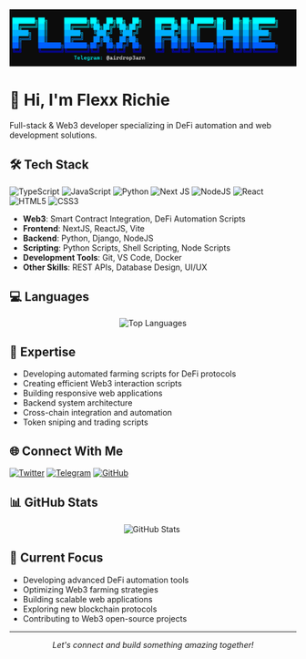 <div align="center">
  <img src="ss.png" alt="Flexx Richie Banner"/>
</div>

# 👋 Hi, I'm Flexx Richie

Full-stack & Web3 developer specializing in DeFi automation and web development solutions.

## 🛠️ Tech Stack

![TypeScript](https://img.shields.io/badge/typescript-%23007ACC.svg?style=for-the-badge&logo=typescript&logoColor=white)
![JavaScript](https://img.shields.io/badge/javascript-%23323330.svg?style=for-the-badge&logo=javascript&logoColor=%23F7DF1E)
![Python](https://img.shields.io/badge/python-3670A0?style=for-the-badge&logo=python&logoColor=ffdd54)
![Next JS](https://img.shields.io/badge/Next-black?style=for-the-badge&logo=next.js&logoColor=white)
![NodeJS](https://img.shields.io/badge/node.js-6DA55F?style=for-the-badge&logo=node.js&logoColor=white)
![React](https://img.shields.io/badge/react-%2320232a.svg?style=for-the-badge&logo=react&logoColor=%2361DAFB)
![HTML5](https://img.shields.io/badge/html5-%23E34F26.svg?style=for-the-badge&logo=html5&logoColor=white)
![CSS3](https://img.shields.io/badge/css3-%231572B6.svg?style=for-the-badge&logo=css3&logoColor=white)

- **Web3**: Smart Contract Integration, DeFi Automation Scripts
- **Frontend**: NextJS, ReactJS, Vite
- **Backend**: Python, Django, NodeJS
- **Scripting**: Python Scripts, Shell Scripting, Node Scripts
- **Development Tools**: Git, VS Code, Docker
- **Other Skills**: REST APIs, Database Design, UI/UX

## 💻 Languages

<div align="center">
  <img src="https://github-readme-stats.vercel.app/api/top-langs/?username=Fl3xxRichie&layout=compact&theme=radical&hide_border=true" alt="Top Languages" />
</div>

## 💪 Expertise

- Developing automated farming scripts for DeFi protocols
- Creating efficient Web3 interaction scripts
- Building responsive web applications
- Backend system architecture
- Cross-chain integration and automation
- Token sniping and trading scripts

## 🌐 Connect With Me

[![Twitter](https://img.shields.io/badge/Twitter-%231DA1F2.svg?style=for-the-badge&logo=Twitter&logoColor=white)](https://twitter.com/FlexxRichie)
[![Telegram](https://img.shields.io/badge/Telegram-2CA5E0?style=for-the-badge&logo=telegram&logoColor=white)](https://t.me/FlexxRichie)
[![GitHub](https://img.shields.io/badge/github-%23121011.svg?style=for-the-badge&logo=github&logoColor=white)](https://github.com/Fl3xxRichie)

## 📊 GitHub Stats

<div align="center">
  <img src="https://github-readme-stats.vercel.app/api?username=Fl3xxRichie&show_icons=true&theme=radical" alt="GitHub Stats" />
  <img src="https://github-readme-streak-stats.herokuapp.com/?user=Fl3xxRichie&theme=radical" alt="" />
</div>

## 🎯 Current Focus

- Developing advanced DeFi automation tools
- Optimizing Web3 farming strategies
- Building scalable web applications
- Exploring new blockchain protocols
- Contributing to Web3 open-source projects

---

<div align="center">
  <i>Let's connect and build something amazing together!</i>
</div>